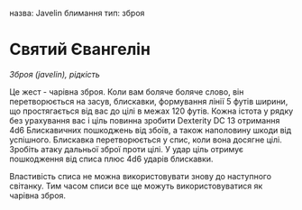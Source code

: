 назва: Javelin блимання тип: зброя

# Святий Євангелін
_Зброя (javelin), рідкість_

Це жест - чарівна зброя. Коли вам боляче боляче слово, він перетворюється на засув, блискавки, формування лінії 5 футів ширини, що простягається від вас до цілі в межах 120 футів. Кожна істота у рядку без урахування вас і ціль повинна зробити Dexterity DC 13 отримання 4d6 Блискавичних пошкоджень від збоїв, а також наполовину шкоди від успішного. Блискавка перетворюється у спис, коли вона досягне цілі. Зробіть атаку дальньої зброї проти цілі. У удар ціль отримує пошкодження від списа плюс 4d6 ударів блискавки.

Властивість списа не можна використовувати знову до наступного світанку. Тим часом списи все ще можуть використовуватися як чарівна зброя.